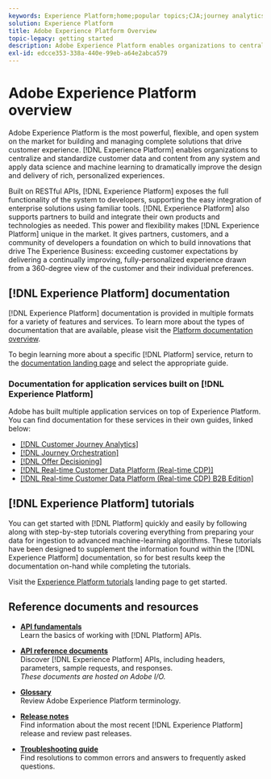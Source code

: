 ```yaml
---
keywords: Experience Platform;home;popular topics;CJA;journey analytics;customer journey analytics;campaign orchestration;orchestration;customer journey;journey;journey orchestration;capability;region
solution: Experience Platform
title: Adobe Experience Platform Overview
topic-legacy: getting started
description: Adobe Experience Platform enables organizations to centralize and standardize customer data before applying data science and machine learning to dramatically improve the design and delivery of rich, personalized experiences.
exl-id: edcce353-338a-440e-99eb-a64e2abca579
---
```

# Adobe Experience Platform overview
 
Adobe Experience Platform is the most powerful, flexible, and open system on the market for building and managing complete solutions that drive customer experience. [!DNL Experience Platform] enables organizations to centralize and standardize customer data and content from any system and apply data science and machine learning to dramatically improve the design and delivery of rich, personalized experiences.

Built on RESTful APIs, [!DNL Experience Platform] exposes the full functionality of the system to developers, supporting the easy integration of enterprise solutions using familiar tools. [!DNL Experience Platform] also supports partners to build and integrate their own products and technologies as needed. This power and flexibility makes [!DNL Experience Platform] unique in the market. It gives partners, customers, and a community of developers a foundation on which to build innovations that drive The Experience Business: exceeding customer expectations by delivering a continually improving, fully-personalized experience drawn from a 360-degree view of the customer and their individual preferences.

## [!DNL Experience Platform] documentation

[!DNL Experience Platform] documentation is provided in multiple formats for a variety of features and services. To learn more about the types of documentation that are available, please visit the [Platform documentation overview](documentation/overview.md). 

To begin learning more about a specific [!DNL Platform] service, return to the [documentation landing page](https://experienceleague.adobe.com/docs/experience-platform.html) and select the appropriate guide.

### Documentation for application services built on [!DNL Experience Platform]

Adobe has built multiple application services on top of Experience Platform. You can find documentation for these services in their own guides, linked below:

* [[!DNL Customer Journey Analytics]](https://experienceleague.adobe.com/docs/customer-journey-analytics.html) 
* [[!DNL Journey Orchestration]](https://experienceleague.adobe.com/docs/journey-orchestration.html)
* [[!DNL Offer Decisioning]](https://experienceleague.adobe.com/docs/offer-decisioning.html)
* [[!DNL Real-time Customer Data Platform (Real-time CDP)]](../rtcdp/overview.md)
* [[!DNL Real-time Customer Data Platform (Real-time CDP) B2B Edition]](../rtcdp/b2b-overview.md)

## [!DNL Experience Platform] tutorials

You can get started with [!DNL Platform] quickly and easily by following along with step-by-step tutorials covering everything from preparing your data for ingestion to advanced machine-learning algorithms. These tutorials have been designed to supplement the information found within the [!DNL Experience Platform] documentation, so for best results keep the documentation on-hand while completing the tutorials. 

Visit the [Experience Platform tutorials](https://www.adobe.com/go/platform-tutorials-home-en) landing page to get started.

## Reference documents and resources

* [**API fundamentals**](api-fundamentals.md)  
Learn the basics of working with [!DNL Platform] APIs.

* [**API reference documents**](https://www.adobe.com/go/platform-api-reference-en)  
Discover [!DNL Experience Platform] APIs, including headers, parameters, sample requests, and responses.<br/>*These documents are hosted on Adobe I/O.*

* [**Glossary**](glossary.md)  
Review Adobe Experience Platform terminology.

* [**Release notes**](https://www.adobe.com/go/platform-release-notes-en)  
Find information about the most recent [!DNL Experience Platform] release and review past releases.

* [**Troubleshooting guide**](troubleshooting.md)  
Find resolutions to common errors and answers to frequently asked questions.
